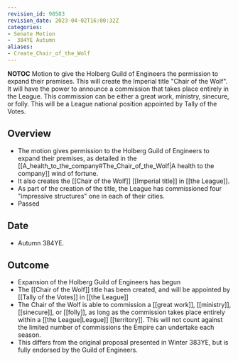 ```yaml
---
revision_id: 98583
revision_date: 2023-04-02T16:00:32Z
categories:
- Senate Motion
-  384YE Autumn
aliases:
- Create_Chair_of_the_Wolf
---
```



__NOTOC__
  Motion to give the Holberg Guild of Engineers the permission to expand their premises. This will create the Imperial title "Chair of the Wolf". It will have the power to announce a commission that takes place entirely in the League. This commission can be either a great work, ministry, sinecure, or folly. This will be a League national position appointed by Tally of the Votes.

## Overview
* The motion gives permission to the Holberg Guild of Engineers to expand their premises, as detailed in the [[A_health_to_the_company#The_Chair_of_the_Wolf|A health to the company]] wind of fortune.
* It also creates the [[Chair of the Wolf]] [[Imperial title]] in [[the League]].
* As part of the creation of the title, the League has commissioned four "impressive structures" one in each of their cities.
* Passed
## Date
* Autumn 384YE.
## Outcome
* Expansion of the Holberg Guild of Engineers has begun
* The [[Chair of the Wolf]] title has been created, and will be appointed by [[Tally of the Votes]] in [[the League]]
* The Chair of the Wolf is able to commission a [[great work]], [[ministry]], [[sinecure]], or [[folly]], as long as the commission takes place entirely within a [[the League|League]] [[territory]]. This will not count against the limited number of commissions the Empire can undertake each season.
* This differs from the original proposal presented in Winter 383YE, but is fully endorsed by the Guild of Engineers.